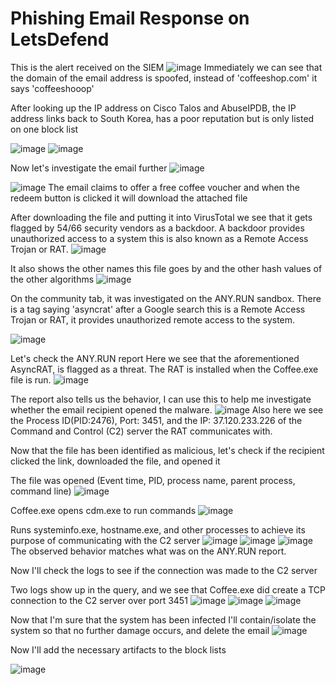 # Phishing Email Response on LetsDefend
This is the alert received on the SIEM
![image](https://github.com/user-attachments/assets/f16796e2-8bd3-4ee9-9c5e-df8f48673e06)
Immediately we can see that the domain of the email address is spoofed, instead of 'coffeeshop.com' it says 'coffeeshooop'

After looking up the IP address on Cisco Talos and AbuseIPDB, the IP address links back to South Korea, has a poor reputation but is only listed on one block list
<!--![image](https://github.com/user-attachments/assets/60f1599a-67a4-4812-bbe7-164af5542aeb)-->
![image](https://github.com/user-attachments/assets/18612bc8-0e83-4e11-91ed-e0253ab6dd2f)
![image](https://github.com/user-attachments/assets/b0884ae3-7c6c-4b0b-8d28-8dbbc259d213)

Now let's investigate the email further
![image](https://github.com/user-attachments/assets/5e6b9755-186a-4fcf-8851-128cb8a2bd04)

![image](https://github.com/user-attachments/assets/747d3b88-5ad9-4b7d-887b-7eb52125b653)
The email claims to offer a free coffee voucher and when the redeem button is clicked it will download the attached file

After downloading the file and putting it into VirusTotal we see that it gets flagged by 54/66 security vendors as a backdoor. A backdoor provides unauthorized access to a system this is also known as a Remote Access Trojan or RAT.
![image](https://github.com/user-attachments/assets/9c97e401-49d9-4489-99cc-6374dddd9834)

It also shows the other names this file goes by and the other hash values of the other algorithms
![image](https://github.com/user-attachments/assets/51bf1559-d615-46d8-8e4a-d310e982eedd)

On the community tab, it was investigated on the ANY.RUN sandbox. There is a tag saying 'asyncrat' after a Google search this is a Remote Access Trojan or RAT, it provides unauthorized remote access to the system.

![image](https://github.com/user-attachments/assets/14794fda-90aa-47d0-aa08-f0e28d534ad5)

Let's check the ANY.RUN report
Here we see that the aforementioned AsyncRAT, is flagged as a threat. The RAT is installed when the Coffee.exe file is run.
![image](https://github.com/user-attachments/assets/cdb3b0e4-ec59-44bf-8c78-d27f2b6926f2)

The report also tells us the behavior, I can use this to help me investigate whether the email recipient opened the malware.
![image](https://github.com/user-attachments/assets/339f7b83-7a12-48a2-96d0-084c047616a8)
Also here we see the Process ID(PID:2476), Port: 3451, and the IP: 37.120.233.226 of the Command and Control (C2) server the RAT communicates with.


Now that the file has been identified as malicious, let's check if the recipient clicked the link, downloaded the file, and opened it

The file was opened (Event time, PID, process name, parent process, command line)
![image](https://github.com/user-attachments/assets/469fcf4f-02e8-4067-8d60-e5415479f848)

Coffee.exe opens cdm.exe to run commands
![image](https://github.com/user-attachments/assets/f2c8ceaf-e082-416e-9625-0073452244ae)

Runs systeminfo.exe, hostname.exe, and other processes to achieve its purpose of communicating with the C2 server
![image](https://github.com/user-attachments/assets/646cb3c6-6e30-44f2-a638-31b2d80e5171)
![image](https://github.com/user-attachments/assets/b6841b5b-4077-4f19-b6ad-b87d3ca90e06)
![image](https://github.com/user-attachments/assets/3b989f3d-ae21-4a7c-9021-03c56701c7e2)
The observed behavior matches what was on the ANY.RUN report.

Now I'll check the logs to see if the connection was made to the C2 server

Two logs show up in the query, and we see that Coffee.exe did create a TCP connection to the C2 server over port 3451
![image](https://github.com/user-attachments/assets/9bf643b6-c708-4199-9e0d-4383d9f75011)
![image](https://github.com/user-attachments/assets/fcb2eba6-e01d-48b5-b4c3-8f81ac83effe)
![image](https://github.com/user-attachments/assets/dc023660-04e3-4f17-86f5-c3b6adc4f8f5)

Now that I'm sure that the system has been infected I'll contain/isolate the system so that no further damage occurs, and delete the email
![image](https://github.com/user-attachments/assets/f7941d43-984b-40b2-bdbf-f6c820fec8f5)

Now I'll add the necessary artifacts to the block lists

![image](https://github.com/user-attachments/assets/29f8dd11-7251-4feb-9a07-f9449b85438c)


